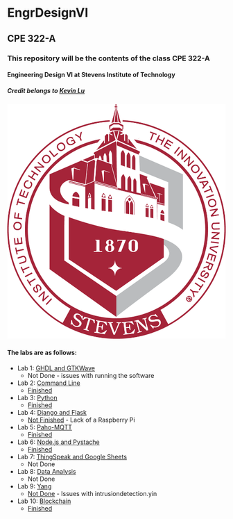 # EngrDesignVI
## CPE 322-A
### This repository will be the contents of the class CPE 322-A
#### Engineering Design VI at Stevens Institute of Technology
##### Credit belongs to [Kevin Lu](https://github.com/kevinwlu/iot)

![Icon](https://github.com/BenStoll/EngrDesignVI/blob/main/Assets/Old_Stevens_Logo.png "Old Snevets Logo")

#### The labs are as follows:
 - Lab 1: [GHDL and GTKWave](https://github.com/kevinwlu/iot/blob/master/lesson1)
    * Not Done - issues with running the software
 - Lab 2: [Command Line](https://github.com/kevinwlu/iot/blob/master/lesson2)
    * [Finished](https://github.com/BenStoll/EngrDesignVI/tree/main/Lab2)
 - Lab 3: [Python](https://github.com/kevinwlu/iot/blob/master/lesson3)
    * [Finished](https://github.com/BenStoll/EngrDesignVI/tree/main/Lab3)
 - Lab 4: [Django and Flask](https://github.com/kevinwlu/iot/blob/master/lesson4)
    * [Not Finished](https://github.com/BenStoll/EngrDesignVI/tree/main/Lab4) - Lack of a Raspberry Pi
 - Lab 5: [Paho-MQTT](https://github.com/kevinwlu/iot/blob/master/lesson5)
    * [Finished](https://github.com/BenStoll/EngrDesignVI/tree/main/Lab5)
 - Lab 6: [Node.js and Pystache](https://github.com/kevinwlu/iot/blob/master/lesson6)
    * [Finished](https://github.com/BenStoll/EngrDesignVI/tree/main/Lab6)
 - Lab 7: [ThingSpeak and Google Sheets](https://github.com/kevinwlu/iot/blob/master/lesson7)
    * Not Done
 - Lab 8: [Data Analysis](https://github.com/kevinwlu/iot/blob/master/lesson8)
    * Not Done
 - Lab 9: [Yang](https://github.com/kevinwlu/iot/blob/master/lesson9)
    * [Not Done](https://github.com/BenStoll/EngrDesignVI/tree/main/Lab9) - Issues with intrusiondetection.yin
 - Lab 10: [Blockchain](https://github.com/kevinwlu/iot/tree/master/lesson10)
    * [Finished](https://github.com/BenStoll/EngrDesignVI/tree/main/Lab10)
